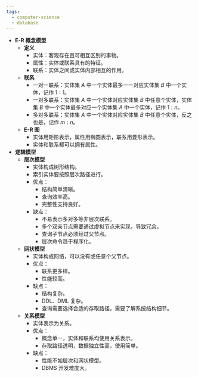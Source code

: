 ```yaml
---
tags:
  - computer-science
  - database
---
```

- **E-R 概念模型**
	- **定义**
		- 实体：客观存在且可相互区别的事物。
		- 属性：实体或联系具有的特征。
		- 联系：实体之间或实体内部相互的作用。
	- **联系**
		- 一对一联系：实体集 $A$ 中一个实体最多一一对应实体集 $B$ 中一个实体，记作 $1:1$。
		- 一对多联系：实体集 $A$ 中一个实体对应实体集 $B$ 中任意个实体，实体集 $B$ 中一个实体最多对应一个实体集 $A$ 中一个实体，记作 $1:n$。
		- 多对多联系：实体集 $A$ 中一个实体对应实体集 $B$ 中任意个实体，反之也是，记作 $m:n$。
	- **E-R 图**
		- 实体用矩形表示，属性用椭圆表示，联系用菱形表示。
		- 实体和联系都可以拥有属性。
- **逻辑模型**
	- **层次模型**
		- 实体构成树形结构。
		- 索引实体要按照层次路径进行。
		- 优点：
			- 结构简单清晰。
			- 查询效率高。
			- 完整性支持良好。
		- 缺点：
			- 不易表示多对多等非层次联系。
			- 多个双亲节点需要通过虚拟节点来实现，导致冗余。
			- 查询子节点必须经过父节点。
			- 层次命令趋于程序化。
	- **网状模型**
		- 实体构成网络，可以没有或任意个父节点。
		- 优点：
			- 联系更多样。
			- 性能较高。
		- 缺点：
			- 结构复杂。
			- DDL、DML 复杂。
			- 查询需要选择合适的存取路径，需要了解系统结构细节。
	- **关系模型**
		- 实体表示为关系。
		- 优点：
			- 概念单一，实体和联系均使用关系表示。
			- 存取路径透明，数据独立性高，使用简单。
		- 缺点：
			- 性能不如层次和网状模型。
			- DBMS 开发难度大。